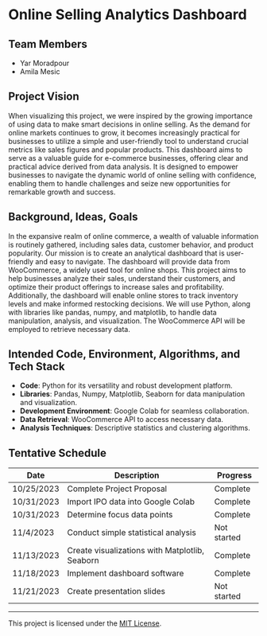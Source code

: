 # Online Selling Analytics Dashboard

## Team Members

- Yar Moradpour
- Amila Mesic

## Project Vision

When visualizing this project, we were inspired by the growing importance of using data to make smart decisions in online selling. As the demand for online markets continues to grow, it becomes increasingly practical for businesses to utilize a simple and user-friendly tool to understand crucial metrics like sales figures and popular products. This dashboard aims to serve as a valuable guide for e-commerce businesses, offering clear and practical advice derived from data analysis. It is designed to empower businesses to navigate the dynamic world of online selling with confidence, enabling them to handle challenges and seize new opportunities for remarkable growth and success.

## Background, Ideas, Goals

In the expansive realm of online commerce, a wealth of valuable information is routinely gathered, including sales data, customer behavior, and product popularity. Our mission is to create an analytical dashboard that is user-friendly and easy to navigate. The dashboard will provide data from WooCommerce, a widely used tool for online shops. This project aims to help businesses analyze their sales, understand their customers, and optimize their product offerings to increase sales and profitability. Additionally, the dashboard will enable online stores to track inventory levels and make informed restocking decisions. We will use Python, along with libraries like pandas, numpy, and matplotlib, to handle data manipulation, analysis, and visualization. The WooCommerce API will be employed to retrieve necessary data.

## Intended Code, Environment, Algorithms, and Tech Stack

- **Code**: Python for its versatility and robust development platform.
- **Libraries**: Pandas, Numpy, Matplotlib, Seaborn for data manipulation and visualization.
- **Development Environment**: Google Colab for seamless collaboration.
- **Data Retrieval**: WooCommerce API to access necessary data.
- **Analysis Techniques**: Descriptive statistics and clustering algorithms.

## Tentative Schedule

| Date       | Description                                        | Progress     |
|------------|----------------------------------------------------|--------------|
| 10/25/2023 | Complete Project Proposal                          | Complete     |
| 10/31/2023 | Import IPO data into Google Colab                  | Complete     |
| 10/31/2023 | Determine focus data points                        | Complete     |
| 11/4/2023  | Conduct simple statistical analysis                | Not started  |
| 11/13/2023 | Create visualizations with Matplotlib, Seaborn     | Complete     |
| 11/18/2023 | Implement dashboard software                       | Complete     |
| 11/21/2023 | Create presentation slides                         | Not started  |



---

This project is licensed under the [MIT License](LICENSE).
